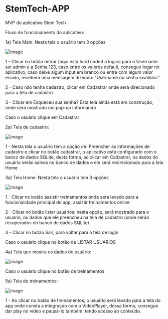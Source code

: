 # StemTech-APP
MVP do aplicativo Stem Tech

Fluxo de funcionamento do aplicativo:

1a) Tela Main: Nesta tela o usuário tem 3 opções

![image](https://user-images.githubusercontent.com/62717114/184757884-e7995ff1-d513-4453-bd4f-ef5a7c01a51a.png)

1 - Clicar no botão entrar (aqui está hard coded a logica para o Username ser admin e a Senha 123, caso entre os valores default, consegue logar no aplicativo, caso deixe algum input em branco ou entre com algum valor errado, receberá uma mensagem dizendo: "Username ou senha inválidos"

2 - Caso não tenha cadastro, clicar em Cadastrar onde será direcionado para a tela de cadastro

3 - Clicar em Esqueceu sua senha? Esta tela ainda está em construção, onde será mostrado um pop-up informando

Caso o usuário clique em Cadastrar

2a) Tela de cadastro: 

![image](https://user-images.githubusercontent.com/62717114/184969888-fdb00f2b-37ff-40e0-a11f-3d78feec3e63.png)

1 - Nesta tela o usuário tem a opção de: Preencher as informações de cadastro e clicar no botão cadastrar, o aplicativo está configurado com o banco de dados SQLite, desta forma, ao clicar em Cadastrar, os dados do usuário serão salvos no banco de dados e ele será redirecionado para a tela Home
  
3a) Tela Home: Nesta tela o usuário tem 3 opções

![image](https://user-images.githubusercontent.com/62717114/184758519-f076fb3f-e19f-48d9-905c-155ba3691148.png)

1 - Clicar no botão assistir treinamentos onde será levado para a funcionalidade principal do app, assistir treinamentos online

2 - Clicar no botão listar usuários: nesta opção, será mostrado para o usuario, os dados que ele preencheu na tela de cadastro (onde serão recuperados do banco de dados SQLite)

3 - Clicar no botão Sair, para voltar para a tela de login

Caso o usuário clique no botão de LISTAR USUARIOS

4a) Tela que mostra os dados do usuário:

![image](https://user-images.githubusercontent.com/62717114/184970717-33bdb630-dfc2-4051-b94e-fe83b46a736b.png)
  
Caso o usuário clique no botão de treinamentos

5a) Tela de treinamentos:

![image](https://user-images.githubusercontent.com/62717114/184758716-a8c8128a-0df7-486a-8064-f98477df52ff.png)

1 - Ao clicar no botão de treinamentos, o usuário será levado para a tela do app onde consta a integraçao com o VideoPlayer, dessa forma, consegue dar play no vídeo e pausá-lo também, tendo acesso ao conteúdo.
